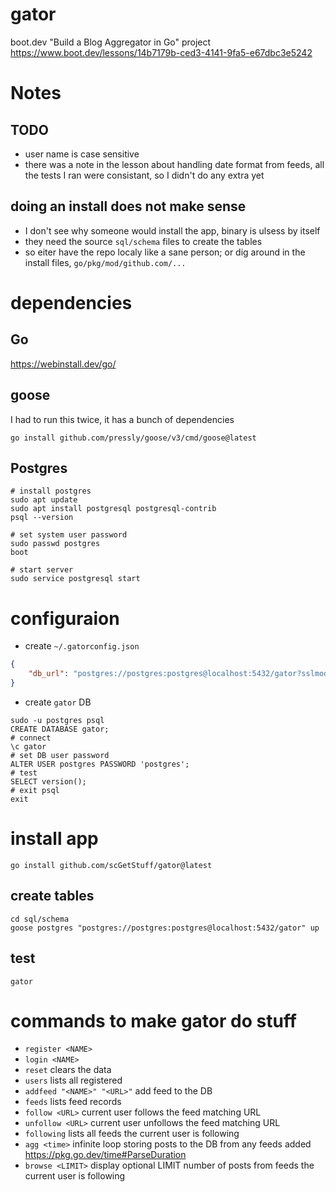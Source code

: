 # gator

boot.dev "Build a Blog Aggregator in Go" project  
https://www.boot.dev/lessons/14b7179b-ced3-4141-9fa5-e67dbc3e5242

# Notes

## TODO

-   user name is case sensitive
-   there was a note in the lesson about handling date format from feeds, all the tests I ran were consistant, so I didn't do any extra yet

## doing an install does not make sense

-   I don't see why someone would install the app, binary is ulsess by itself
-   they need the source `sql/schema` files to create the tables
-   so eiter have the repo localy like a sane person; or dig around in the install files, `go/pkg/mod/github.com/...`

# dependencies

## Go

https://webinstall.dev/go/

## goose

I had to run this twice, it has a bunch of dependencies

```shell
go install github.com/pressly/goose/v3/cmd/goose@latest
```

## Postgres

```shell
# install postgres
sudo apt update
sudo apt install postgresql postgresql-contrib
psql --version

# set system user password
sudo passwd postgres
boot

# start server
sudo service postgresql start
```

# configuraion

-   create `~/.gatorconfig.json`

```json
{
    "db_url": "postgres://postgres:postgres@localhost:5432/gator?sslmode=disable"
}
```

-   create `gator` DB

```shell
sudo -u postgres psql
CREATE DATABASE gator;
# connect
\c gator
# set DB user password
ALTER USER postgres PASSWORD 'postgres';
# test
SELECT version();
# exit psql
exit
```

# install app

```shell
go install github.com/scGetStuff/gator@latest
```

## create tables

```shell
cd sql/schema
goose postgres "postgres://postgres:postgres@localhost:5432/gator" up
```

## test

```shell
gator
```

# commands to make gator do stuff

-   `register <NAME>`
-   `login <NAME>`
-   `reset` clears the data
-   `users` lists all registered
-   `addfeed "<NAME>" "<URL>"` add feed to the DB
-   `feeds` lists feed records
-   `follow <URL>` current user follows the feed matching URL
-   `unfollow <URL>` current user unfollows the feed matching URL
-   `following` lists all feeds the current user is following
-   `agg <time>` infinite loop storing posts to the DB from any feeds added  
    https://pkg.go.dev/time#ParseDuration
-   `browse <LIMIT>` display optional LIMIT number of posts from feeds the current user is following
